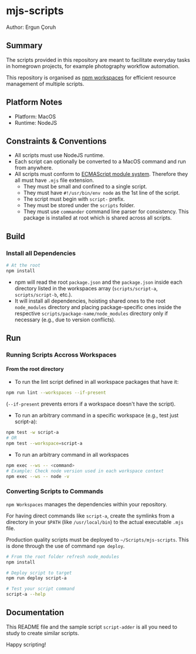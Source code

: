 # mjs-scripts

Author: Ergun Çoruh

## Summary

The scripts provided in this repository are meant to facilitate everyday tasks in homegrown projects, for example photography workflow automation.

This repository is organised as [npm workspaces](https://docs.npmjs.com/cli/v8/using-npm/workspaces) for efficient resource management of multiple scripts.

## Platform Notes

* Platform: MacOS
* Runtime: NodeJS

## Constraints & Conventions

* All scripts must use NodeJS runtime.
* Each script can optionally be converted to a MacOS command and run from anywhere.
* All scripts must conform to [ECMAScript module system](https://nodejs.org/docs/latest/api/esm.html). Therefore they all must have `.mjs` file extension.
  * They must be small and confined to a single script.
  * They must have `#!/usr/bin/env node` as the 1st line of the script.
  * The script must begin with `script-` prefix.
  * They must be stored under the `scripts` folder.
  * They must use `commander` command line parser for consistency. This package is installed at root which is shared across all scripts.

## Build

### Install all Dependencies

```bash
# At the root
npm install
```

* npm will read the root `package.json` and the `package.json` inside each directory listed in the workspaces array (`scripts/script-a`, `scripts/script-b`, etc.).
* It will install all dependencies, hoisting shared ones to the root `node_modules` directory and placing package-specific ones inside the respective `scripts/package-name/node_modules` directory only if necessary (e.g., due to version conflicts).

## Run

### Running Scripts Accross Workspaces

#### From the root directory

* To run the lint script defined in all workspace packages that have it:

```bash
npm run lint --workspaces --if-present
```

(`--if-present` prevents errors if a workspace doesn't have the script).

* To run an arbitrary command in a specific workspace (e.g., test just script-a):

```bash
npm test -w script-a
# OR
npm test --workspace=script-a
```

* To run an arbitrary command in all workspaces

```bash
npm exec --ws -- <command>
# Example: Check node version used in each workspace context
npm exec --ws -- node -v
```

### Converting Scripts to Commands

`npm Workspaces` manages the dependencies within your repository.

For  having direct commands like `script-a`, create the symlinks from a directory in your `$PATH` (like `/usr/local/bin`) to the actual executable `.mjs` file.

Production quality scripts must be deployed to `~/Scripts/mjs-scripts`. This is done through the use of command `npm deploy`.

```bash
# From the root folder refresh node_modules
npm install

# Deploy script to target
npm run deploy script-a

# Test your script command
script-a --help
```

## Documentation

This README file and the sample script `script-adder` is all you need to study to create similar scripts.

Happy scripting!
